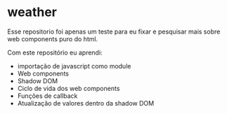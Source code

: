 # weather

Esse repositorio foi apenas um teste para eu fixar e pesquisar mais sobre web components puro do html.

Com este repositório eu aprendi:

- importação de javascript como module
- Web components
- Shadow DOM
- Ciclo de vida dos web components
- Funções de callback
- Atualização de valores dentro da shadow DOM
